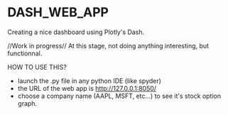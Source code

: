 # DASH_WEB_APP
Creating a nice dashboard using Plotly's Dash.

//Work in progress//
At this stage, not doing anything interesting, but functionnal.

HOW TO USE THIS?
- launch the .py file in any python IDE (like spyder)
- the URL of the web app is http://127.0.0.1:8050/
- choose a company name (AAPL, MSFT, etc...)  to see it's stock option graph.
